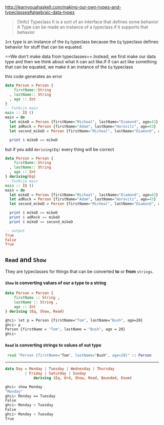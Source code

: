 http://learnyouahaskell.com/making-our-own-types-and-typeclasses#algebraic-data-types

>[!info] Typeclass
>It is a sort of an interface that defines some behavior
>A Type can be made an instance of a typeclass if it supports that behavior

`Int` type is an instance of the `Eq` typeclass because the `Eq` typeclass defines behavior for stuff that can be equated.

==We don't make data from typeclasses==.Instead, we first make our data type and then we think about what it can act like.If if can act like something that can be equated, we make it an instance of the `Eq` typeclass


this code generates an error
```haskell
data Person = Person { 
    firstName::String
  , lastName:: String 
  , age :: Int
}
-- Funkcja main
main :: IO ()
main = do
  let mikeD = Person {firstName="Micheal", lastName="Diamond", age=43}
  let adRock = Person {firstName="Adam", lastName="Horovitz", age=43}
  let second_mikeD = Person {firstName="Micheal", lastName="Diamond", age=43}

  print $ mikeD == mikeD 
```

but if you add `deriving(Eq)` every thing will be correct
```haskell
data Person = Person { 
    firstName::String
  , lastName:: String 
  , age :: Int
} deriving(Eq)
-- Funkcja main
main :: IO ()
main = do
  let mikeD = Person {firstName="Micheal", lastName="Diamond", age=43}
  let adRock = Person {firstName="Adam", lastName="Horovitz", age=43}
  let second_mikeD = Person {firstName="Micheal", lastName="Diamond", age=43}

  print $ mikeD == mikeD 
  print $ adRock == mikeD 
  print $ mikeD == second_mikeD 

-- output
True
False
True
```



## `Read` and `Show`
They are typeclasses for things that can be converted **to** or **from** `strings`.

#### ` Show `  is converting values of our  a type to a string
```haskell
data Person = Person {
	firstName :: String ,
	lastName :: String ,
	age :: Int
} deriving (Eq, Show, Read)
```

```bash
ghci> let p = Person {firstName="Tom", lastName="Bush", age=20}
ghci> p
Person {firstName = "Tom", lastName = "Bush", age = 20}
ghci> 
```


#### ` Read ` is converting strings to values of out type
```bash
 read "Person {firstName="Tom", lastName="Bush", age=20}" :: Person
```

---

```haskell
data Day = Monday | Tuesday | Wednesday | Thursday
		 | Friday | Saturday | Sunday
			 deriving (Eq, Ord, Show, Read, Bounded, Enum)
```

```bash
ghci> show Monday
"Monday"
ghci> Monday == Tuesday
False
ghci> Monday > Tuesday
False
ghci> Monday < Tuesday
True

```



